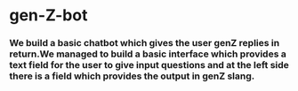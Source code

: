 # gen-Z-bot
### We build a basic chatbot which gives the user genZ replies in return.We managed to build a basic interface which provides a text field for the user to give input questions and at the left side there is a field which provides the output in genZ slang.

